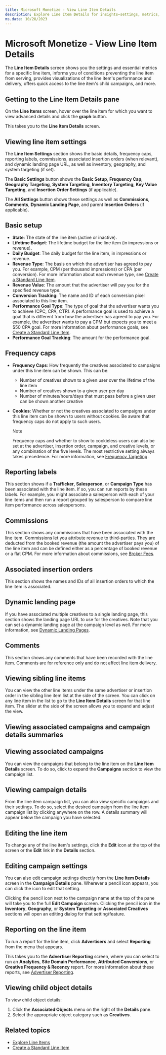 ```yaml
---
title: Microsoft Monetize - View Line Item Details
description: Explore Line Item Details for insights—settings, metrics, visualizations. Swiftly access child campaigns' performance.
ms.date: 10/28/2023
---
```


# Microsoft Monetize - View Line Item Details

The **Line Item Details** screen shows you the settings and essential metrics for a specific line item, informs you of conditions preventing the line item from serving, provides visualizations of the line item's performance and delivery, offers quick access to the line item's child campaigns, and more.

## Getting to the Line Item Details pane

On the **Line Items** screen, hover over the line item for which you want to view advanced details and click the **graph** button.

This takes you to the **Line Item Details** screen.
<!--
## Viewing visual success data

Visual Success is a tool designed to help campaign managers achieve better overall performance. It provides easy access to performance, delivery, and other metrics for your line item. You can use these metrics to see how the campaigns under your line item are performing as a group, and assess for possible trouble spots at the campaign and line item levels.

With Visual Success, you can:

- View flight progress, delivery, performance, and margin
- Scan for problems using easy-to-read data visualizations
- Keep track of how well line items are pacing to goals
- Hover over the visuals to see specific data for a single day

Visual Success features appear at the top of the **Line Item Details** screen. The metrics sections and graphs show important information about the line item's flight, delivery, performance and margin.

For more information, see [Improve Performance with Visual Success](improve-performance-with-visual-success.md).
-->
## Viewing line item settings

The **Line Item Settings** section shows the basic details, frequency caps, reporting labels, commissions, associated insertion orders (when relevant), and dynamic landing page URL, as well as inventory, geography, and system targeting (if set).

The **Basic Settings** button shows the **Basic Setup**, **Frequency Cap**, **Geography Targeting**, **System Targeting**, **Inventory Targeting**, **Key Value Targeting**, and **Insertion Order Settings** (if applicable).

The **All Settings** button shows these settings as well as **Commissions**, **Comments**, **Dynamic Landing Page**, and parent **Insertion Orders** (if applicable).

## Basic setup

- **State**: The state of the line item (active or inactive).
- **Lifetime Budget**: The lifetime budget for the line item (in impressions or revenue).
- **Daily Budget**: The daily budget for the line item, in impressions or revenue.
- **Revenue Type**: The basis on which the advertiser has agreed to pay you. For example, CPM (per thousand impressions) or CPA (per conversion). For more information about each revenue type, see [Create a Standard Line Item](create-a-standard-line-item.md).
- **Revenue Value**: The amount that the advertiser will pay you for the specified revenue type.
- **Conversion Tracking**: The name and ID of each conversion pixel associated to this line item.
- **Performance Goal Type**: The type of goal that the advertiser wants you to achieve (CPC, CPA, CTR). A performance goal is used to achieve a goal that is different from how the advertiser has agreed to pay you. For example, the advertiser wants to pay a CPM but expects you to meet a $50 CPA goal. For more information about performance goals, see [Create a Standard Line Item](create-a-standard-line-item.md).
- **Performance Goal Tracking**: The amount for the performance goal.

## Frequency caps

- **Frequency Caps**: How frequently the creatives associated to campaigns under this line item can be shown. This can be:
  - Number of creatives shown to a given user over the lifetime of the line item
  - Number of creatives shown to a given user per day
  - Number of minutes/hours/days that must pass before a given user can be shown another creative
- **Cookies**: Whether or not the creatives associated to campaigns under this line item can be shown to users without cookies. Be aware that frequency caps do not apply to such users.

  > [!NOTE]
  > Frequency caps and whether to show to cookieless users can also be set at the advertiser, insertion order, campaign, and creative levels, or any combination of the five levels. The most restrictive setting always takes precedence. For more information, see [Frequency Targeting](frequency-and-recency-caps.md).

## Reporting labels

This section shows if a **Trafficker**, **Salesperson**, or **Campaign Type** has been associated with the line item. If so, you can run reports by these labels. For example, you might associate a salesperson with each of your line items and then run a report grouped by salesperson to compare line item performance across salespersons.

## Commissions

This section shows any commissions that have been associated with the line item. Commissions let you attribute revenue to third-parties. They are deducted from the booked revenue (the amount the advertiser pays you) of the line item and can be defined either as a percentage of booked revenue or a flat CPM. For more information about commissions, see [Broker Fees](broker-fees.md).

## Associated insertion orders

This section shows the names and IDs of all insertion orders to which the line item is associated.

## Dynamic landing page

If you have associated multiple creatives to a single landing page, this section shows the landing page URL to use for the creatives. Note that you can set a dynamic landing page at the campaign level as well. For more information, see [Dynamic Landing Pages](dynamic-landing-pages.md).

## Comments

This section shows any comments that have been recorded with the line item. Comments are for reference only and do not affect line item delivery.

## Viewing sibling line items

You can view the other line items under the same advertiser or insertion order in the sibling line item list at the side of the screen. You can click on any line item in the list to go to the **Line Item Details** screen for that line item. The slider at the side of the screen allows you to expand and adjust the view.

## Viewing associated campaigns and campaign details summaries

## Viewing associated campaigns

You can view the campaigns that belong to the line item on the **Line Item Details** screen. To do so, click to expand the **Campaigns** section to view the campaign list.

## Viewing campaign details

From the line item campaign list, you can also view specific campaigns and their settings. To do so, select the desired campaign from the line item campaign list by clicking anywhere on the row. A details summary will appear below the campaign you have selected.

## Editing the line item

To change any of the line item's settings, click the **Edit** icon at the top of the screen or the **Edit** link in the **Details** section.

## Editing campaign settings

You can also edit campaign settings directly from the **Line Item Details** screen in the **Campaign Details** pane. Wherever a pencil icon appears, you can click the icon to edit that setting.

Clicking the pencil icon next to the campaign name at the top of the pane will take you to the full **Edit Campaign** screen. Clicking the pencil icon in the **Inventory**, **Geography**, or **System Targeting** or **Associated Creatives** sections will open an editing dialog for that setting/feature.

## Reporting on the line item

To run a report for the line item, click **Advertisers** and select **Reporting** from the menu that appears.

This takes you to the **Advertiser Reporting** screen, where you can select to run an **Analytics**, **Site Domain Performance**, **Attributed Conversions**, or **Creative Frequency & Recency** report. For more information about these reports, see [Advertiser Reporting](advertiser-reporting.md).

## Viewing child object details

To view child object details:

1. Click the **Associated Objects** menu on the right of the **Details** pane.
1. Select the appropriate object category such as **Creatives**.

## Related topics

- [Explore Line Items](explore-line-items.md)
- [Create a Standard Line Item](create-a-standard-line-item.md)
